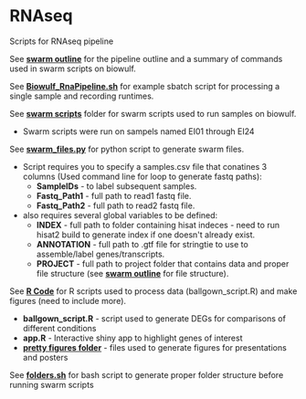 # RNAseq
Scripts for RNAseq pipeline

See [**swarm outline**](https://github.com/eisko/RNAseq/blob/master/swarm%20outline) for the pipeline outline and a summary of commands used in swarm scripts on biowulf.

See [**Biowulf_RnaPipeline.sh**](Biowulf_RnaPipeline.sh) for example sbatch script for processing a single sample and recording runtimes.

See [**swarm scripts**](https://github.com/eisko/RNAseq/tree/master/swarm%20scripts) folder for swarm scripts used to run samples on biowulf.
* Swarm scripts were run on sampels named EI01 through EI24

See [**swarm_files.py**](https://github.com/eisko/RNAseq/blob/master/swarm_files.py) for python script to generate swarm files.
* Script requires you to specify a samples.csv file that conatines 3 columns (Used command line for loop to generate fastq paths):  
   * **SampleIDs** - to label subsequent samples. 
   * **Fastq_Path1** - full path to read1 fastq file. 
   * **Fastq_Path2** - full path to read2 fastq file. 
* also requires several global variables to be defined:  
   * **INDEX** - full path to folder containing hisat indeces - need to run hisat2 build to generate index if one doesn't already exist. 
   * **ANNOTATION** - full path to .gtf file for stringtie to use to assemble/label genes/transcripts. 
   * **PROJECT** - full path to project folder that contains data and proper file structure (see [**swarm outline**](https://github.com/eisko/RNAseq/blob/master/swarm%20outline) for file structure). 

See [**R Code**](https://github.com/eisko/RNAseq/tree/master/R%20code) for R scripts used to process data (ballgown_script.R) and make figures (need to include more).
* **ballgown_script.R** - script used to generate DEGs for comparisons of different conditions
* **app.R** - Interactive shiny app to highlight genes of interest
* [**pretty figures folder**](https://github.com/eisko/RNAseq/tree/master/R%20code/Pretty%20Figures) - files used to generate figures for presentations and posters

See [**folders.sh**](https://github.com/eisko/RNAseq/blob/master/folders.sh) for bash script to generate proper folder structure before running swarm scripts
